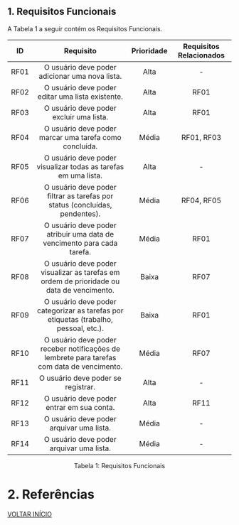 
## 1. Requisitos Funcionais

A Tabela 1 a seguir contém os Requisitos Funcionais.

| ID   | Requisito                                                                                  | Prioridade | Requisitos Relacionados |
| :--: | :----------------------------------------------------------------------------------------: | :--------: | :----------------------: |
| RF01 | O usuário deve poder adicionar uma nova lista.                                            | Alta       | -                       |
| RF02 | O usuário deve poder editar uma lista existente.                                          | Alta       | RF01                    |
| RF03 | O usuário deve poder excluir uma lista.                                                   | Alta       | RF01                    |
| RF04 | O usuário deve poder marcar uma tarefa como concluída.                                     | Média      | RF01, RF03              |
| RF05 | O usuário deve poder visualizar todas as tarefas em uma lista.                             | Alta       | -                       |
| RF06 | O usuário deve poder filtrar as tarefas por status (concluídas, pendentes).                | Média      | RF04, RF05              |
| RF07 | O usuário deve poder atribuir uma data de vencimento para cada tarefa.                     | Média      | RF01                    |
| RF08 | O usuário deve poder visualizar as tarefas em ordem de prioridade ou data de vencimento.   | Baixa      | RF07                    |
| RF09 | O usuário deve poder categorizar as tarefas por etiquetas (trabalho, pessoal, etc.).       | Baixa      | RF01                    |
| RF10 | O usuário deve poder receber notificações de lembrete para tarefas com data de vencimento. | Média      | RF07                    |
| RF11 | O usuário deve poder se registrar. | Alta      | -                    |
| RF12 | O usuário deve poder entrar em sua conta. | Alta      | RF11                    |
| RF13 | O usuário deve poder arquivar uma lista. | Média      | -                    |
| RF14 | O usuário deve poder arquivar uma lista. | Média      | -                    |

<p align="center">Tabela 1: Requisitos Funcionais</p>






# 2. Referências


<a href="../README.md">VOLTAR INÍCIO</a>
